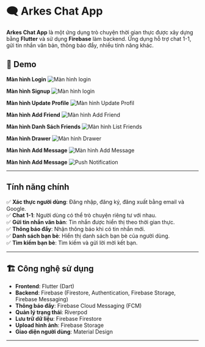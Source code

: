 # 🗨️ Arkes Chat App

**Arkes Chat App** là một ứng dụng trò chuyện thời gian thực được xây dựng bằng **Flutter** và sử dụng **Firebase** làm backend. Ứng dụng hỗ trợ chat 1-1, gửi tin nhắn văn bản, thông báo đẩy, nhiều tính năng khác.

## 📸 Demo

**Màn hình Login**
![Màn hình login](assets/images/loginscreen.jpg)

**Màn hình Signup**
![Màn hình login](assets/images/signup.jpg)

**Màn hình Update Profile**
![Màn hình Update Profil](assets/images/updateprofile.jpg)

**Màn hình Add Friend**
![Màn hình Add Friend](assets/images/addfriendscreen.jpg)

**Màn hình Danh Sách Friends**
![Màn hình List Friends](assets/images/listfriends.jpg)

**Màn hình Drawer**
![Màn hình Drawer](assets/images/drawerscreen.jpg)

**Màn hình Add Message**
![Màn hình Add Message](assets/images/add-messagescreen.jpg)

**Màn hình Add Message**
![Push Notification](assets/images/pushnotification.jpg)

---

## Tính năng chính

✅ **Xác thực người dùng**: Đăng nhập, đăng ký, đăng xuất bằng email và Google.  
✅ **Chat 1-1**: Người dùng có thể trò chuyện riêng tư với nhau.  
✅ **Gửi tin nhắn văn bản**: Tin nhắn được hiển thị theo thời gian thực.  
✅ **Thông báo đẩy**: Nhận thông báo khi có tin nhắn mới.  
✅ **Danh sách bạn bè**: Hiển thị danh sách bạn bè của người dùng.  
✅ **Tìm kiếm bạn bè**: Tìm kiếm và gửi lời mời kết bạn.

---

## 🏗️ Công nghệ sử dụng

- **Frontend**: Flutter (Dart)
- **Backend**: Firebase (Firestore, Authentication, Firebase Storage, Firebase Messaging)
- **Thông báo đẩy**: Firebase Cloud Messaging (FCM)
- **Quản lý trạng thái**: Riverpod
- **Lưu trữ dữ liệu**: Firebase Firestore
- **Upload hình ảnh**: Firebase Storage
- **Giao diện người dùng**: Material Design

---
